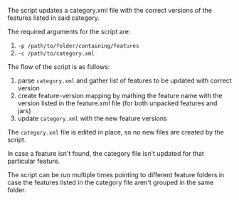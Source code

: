 The script updates a category.xml file with the correct versions of the features listed in said category.

The required arguments for the script are:

1. `-p /path/to/folder/containing/features`
2. `-c /path/to/category.xml`

The flow of the script is as follows:

1. parse `category.xml` and gather list of features to be updated with correct version
2. create feature-version mapping by mathing the feature name with the version listed in the feature.xml file (for both unpacked features and jars)
3. update `category.xml` with the new feature versions

The `category.xml` file is edited in place, so no new files are created by the script.

In case a feature isn't found, the category file isn't updated for that particular feature.

The script can be run multiple times pointing to different feature folders in case the features listed in the category file aren't grouped in the same folder.